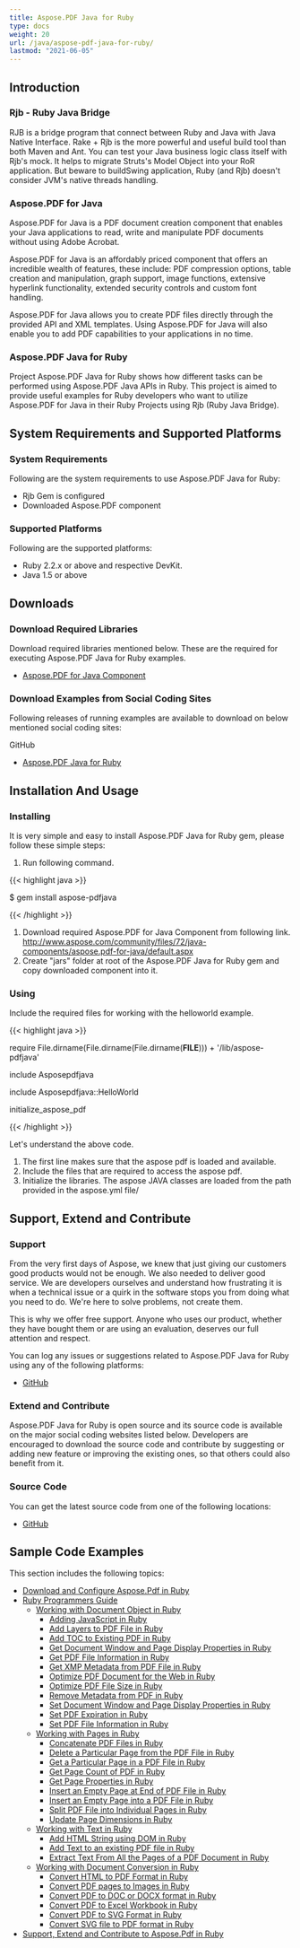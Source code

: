 ```yaml
---
title: Aspose.PDF Java for Ruby
type: docs
weight: 20
url: /java/aspose-pdf-java-for-ruby/
lastmod: "2021-06-05"
---
```


## Introduction

### Rjb - Ruby Java Bridge

RJB is a bridge program that connect between Ruby and Java with Java Native Interface. Rake + Rjb is the more powerful and useful build tool than both Maven and Ant. You can test your Java business logic class itself with Rjb's mock. It helps to migrate Struts's Model Object into your RoR application. But beware to buildSwing application, Ruby (and Rjb) doesn't consider JVM's native threads handling.

### Aspose.PDF for Java

Aspose.PDF for Java is a PDF document creation component that enables your Java applications to read, write and manipulate PDF documents without using Adobe Acrobat.

Aspose.PDF for Java is an affordably priced component that offers an incredible wealth of features, these include: PDF compression options, table creation and manipulation, graph support, image functions, extensive hyperlink functionality, extended security controls and custom font handling.

Aspose.PDF for Java allows you to create PDF files directly through the provided API and XML templates. Using Aspose.PDF for Java will also enable you to add PDF capabilities to your applications in no time.

### Aspose.PDF Java for Ruby

Project Aspose.PDF Java for Ruby shows how different tasks can be performed using Aspose.PDF Java APIs in Ruby. This project is aimed to provide useful examples for Ruby developers who want to utilize Aspose.PDF for Java in their Ruby Projects using Rjb (Ruby Java Bridge).

## System Requirements and Supported Platforms

### System Requirements

Following are the system requirements to use Aspose.PDF Java for Ruby:

- Rjb Gem is configured
- Downloaded Aspose.PDF component

### Supported Platforms

Following are the supported platforms:

- Ruby 2.2.x or above and respective DevKit.
- Java 1.5 or above
 
## Downloads

### Download Required Libraries

Download required libraries mentioned below. These are the required for executing Aspose.PDF Java for Ruby examples.

- [Aspose.PDF for Java Component](https://repository.aspose.com/webapp/#/artifacts/browse/tree/General/repo/com/aspose/aspose-pdf)

### Download Examples from Social Coding Sites

Following releases of running examples are available to download on below mentioned social coding sites:

GitHub

- [Aspose.PDF Java for Ruby](https://github.com/aspose-pdf/Aspose.PDF-for-Java/tree/master/Plugins/Aspose_Pdf_Java_for_Ruby)

## Installation And Usage

### Installing

It is very simple and easy to install Aspose.PDF Java for Ruby gem, please follow these simple steps:

1. Run following command.

{{< highlight java >}}

 $ gem install aspose-pdfjava

{{< /highlight >}}

1. Download required Aspose.PDF for Java Component from following link.
   <http://www.aspose.com/community/files/72/java-components/aspose.pdf-for-java/default.aspx>
1. Create "jars" folder at root of the Aspose.PDF Java for Ruby gem and copy downloaded component into it.

### Using

Include the required files for working with the helloworld example.

{{< highlight java >}}

 require File.dirname(File.dirname(File.dirname(__FILE__))) + '/lib/aspose-pdfjava'

include Asposepdfjava

include Asposepdfjava::HelloWorld

initialize_aspose_pdf

{{< /highlight >}}

Let's understand the above code.

1. The first line makes sure that the aspose pdf is loaded and available.
1. Include the files that are required to access the aspose pdf.
1. Initialize the libraries. The aspose JAVA classes are loaded from the path provided in the aspose.yml file/

## Support, Extend and Contribute

### Support

From the very first days of Aspose, we knew that just giving our customers good products would not be enough. We also needed to deliver good service. We are developers ourselves and understand how frustrating it is when a technical issue or a quirk in the software stops you from doing what you need to do. We're here to solve problems, not create them.

This is why we offer free support. Anyone who uses our product, whether they have bought them or are using an evaluation, deserves our full attention and respect.

You can log any issues or suggestions related to Aspose.PDF Java for Ruby using any of the following platforms:

- [GitHub](https://github.com/aspose-pdf/Aspose.PDF-for-Java/issues)

### Extend and Contribute

Aspose.PDF Java for Ruby is open source and its source code is available on the major social coding websites listed below. Developers are encouraged to download the source code and contribute by suggesting or adding new feature or improving the existing ones, so that others could also benefit from it.

### Source Code

You can get the latest source code from one of the following locations:

- [GitHub](https://github.com/aspose-pdf/Aspose.PDF-for-Java/tree/master/Plugins/Aspose_Pdf_Java_for_Ruby)

## Sample Code Examples

This section includes the following topics:

- [Download and Configure Aspose.Pdf in Ruby](/pdf/java/download-and-configure-aspose-pdf-in-ruby/)
- [Ruby Programmers Guide](/pdf/java/ruby-programmers-guide/)
  - [Working with Document Object in Ruby](/pdf/java/working-with-document-object-in-ruby/)
    - [Adding JavaScript in Ruby](/pdf/java/adding-javascript-in-ruby/)
    - [Add Layers to PDF File in Ruby](/pdf/java/add-layers-to-pdf-file-in-ruby/)
    - [Add TOC to Existing PDF in Ruby](/pdf/java/add-toc-to-existing-pdf-in-ruby/)
    - [Get Document Window and Page Display Properties in Ruby](/pdf/java/get-document-window-and-page-display-properties-in-ruby/)
    - [Get PDF File Information in Ruby](/pdf/java/get-pdf-file-information-in-ruby/)
    - [Get XMP Metadata from PDF File in Ruby](/pdf/java/get-xmp-metadata-from-pdf-file-in-ruby/)
    - [Optimize PDF Document for the Web in Ruby](/pdf/java/optimize-pdf-document-for-the-web-in-ruby/)
    - [Optimize PDF File Size in Ruby](/pdf/java/optimize-pdf-file-size-in-ruby/)
    - [Remove Metadata from PDF in Ruby](/pdf/java/remove-metadata-from-pdf-in-ruby/)
    - [Set Document Window and Page Display Properties in Ruby](/pdf/java/set-document-window-and-page-display-properties-in-ruby/)
    - [Set PDF Expiration in Ruby](/pdf/java/set-pdf-expiration-in-ruby/)
    - [Set PDF File Information in Ruby](/pdf/java/set-pdf-file-information-in-ruby/)
  - [Working with Pages in Ruby](/pdf/java/working-with-pages-in-ruby/)
    - [Concatenate PDF Files in Ruby](/pdf/java/concatenate-pdf-files-in-ruby/)
    - [Delete a Particular Page from the PDF File in Ruby](/pdf/java/delete-a-particular-page-from-the-pdf-file-in-ruby/)
    - [Get a Particular Page in a PDF File in Ruby](/pdf/java/get-a-particular-page-in-a-pdf-file-in-ruby/)
    - [Get Page Count of PDF in Ruby](/pdf/java/get-page-count-of-pdf-in-ruby/)
    - [Get Page Properties in Ruby](/pdf/java/get-page-properties-in-ruby/)
    - [Insert an Empty Page at End of PDF File in Ruby](/pdf/java/insert-an-empty-page-at-end-of-pdf-file-in-ruby/)
    - [Insert an Empty Page into a PDF File in Ruby](/pdf/java/insert-an-empty-page-into-a-pdf-file-in-ruby/)
    - [Split PDF File into Individual Pages in Ruby](/pdf/java/split-pdf-file-into-individual-pages-in-ruby/)
    - [Update Page Dimensions in Ruby](/pdf/java/update-page-dimensions-in-ruby/)
  - [Working with Text in Ruby](/pdf/java/working-with-text-in-ruby/)
    - [Add HTML String using DOM in Ruby](/pdf/java/add-html-string-using-dom-in-ruby/)
    - [Add Text to an existing PDF file in Ruby](/pdf/java/add-text-to-an-existing-pdf-file-in-ruby/)
    - [Extract Text From All the Pages of a PDF Document in Ruby](/pdf/java/extract-text-from-all-the-pages-of-a-pdf-document-in-ruby/)
  - [Working with Document Conversion in Ruby](/pdf/java/working-with-document-conversion-in-ruby/)
    - [Convert HTML to PDF Format in Ruby](/pdf/java/convert-html-to-pdf-format-in-ruby/)
    - [Convert PDF pages to Images in Ruby](/pdf/java/convert-pdf-pages-to-images-in-ruby/)
    - [Convert PDF to DOC or DOCX format in Ruby](/pdf/java/convert-pdf-to-doc-or-docx-format-in-ruby/)
    - [Convert PDF to Excel Workbook in Ruby](/pdf/java/convert-pdf-to-excel-workbook-in-ruby/)
    - [Convert PDF to SVG Format in Ruby](/pdf/java/convert-pdf-to-svg-format-in-ruby/)
    - [Convert SVG file to PDF format in Ruby](/pdf/java/convert-svg-file-to-pdf-format-in-ruby/)
- [Support, Extend and Contribute to Aspose.Pdf in Ruby](/pdf/java/support-extend-and-contribute-to-aspose-pdf-in-ruby/)

